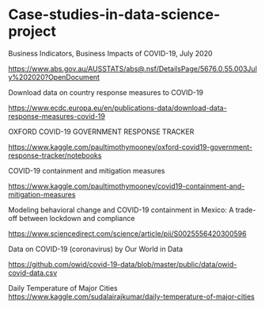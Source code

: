 # Case-studies-in-data-science-project
Business Indicators, Business Impacts of COVID-19, July 2020   

https://www.abs.gov.au/AUSSTATS/abs@.nsf/DetailsPage/5676.0.55.003July%202020?OpenDocument 

 

Download data on country response measures to COVID-19 

https://www.ecdc.europa.eu/en/publications-data/download-data-response-measures-covid-19 

OXFORD COVID-19 GOVERNMENT RESPONSE TRACKER 

https://www.kaggle.com/paultimothymooney/oxford-covid19-government-response-tracker/notebooks 

COVID-19 containment and mitigation measures 

https://www.kaggle.com/paultimothymooney/covid19-containment-and-mitigation-measures 

 

Modeling behavioral change and COVID-19 containment in Mexico: A trade-off between lockdown and compliance 

https://www.sciencedirect.com/science/article/pii/S0025556420300596 

 

Data on COVID-19 (coronavirus) by Our World in Data 

https://github.com/owid/covid-19-data/blob/master/public/data/owid-covid-data.csv 

Daily Temperature of Major Cities
https://www.kaggle.com/sudalairajkumar/daily-temperature-of-major-cities
